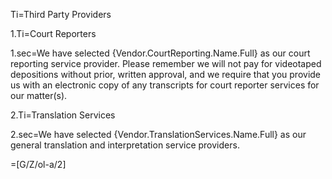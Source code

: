 Ti=Third Party Providers

1.Ti=Court Reporters

1.sec=We have selected {Vendor.CourtReporting.Name.Full} as our court reporting service provider. Please remember we will not pay for videotaped depositions without prior, written approval, and we require that you provide us with an electronic copy of any transcripts for court reporter services for our matter(s). 

2.Ti=Translation Services

2.sec=We have selected {Vendor.TranslationServices.Name.Full} as our general translation and interpretation service providers.

=[G/Z/ol-a/2]
